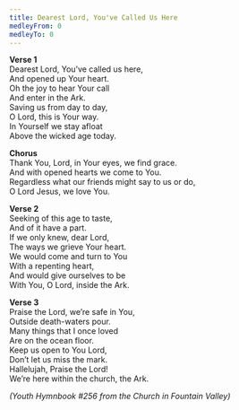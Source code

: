 ```yaml
---
title: Dearest Lord, You've Called Us Here
medleyFrom: 0
medleyTo: 0
---
```


**Verse 1**  
Dearest Lord, You’ve called us here,  
And opened up Your heart.  
Oh the joy to hear Your call  
And enter in the Ark.  
Saving us from day to day,  
O Lord, this is Your way.  
In Yourself we stay afloat  
Above the wicked age today.

**Chorus**  
Thank You, Lord, in Your eyes, we find grace.  
And with opened hearts we come to You.  
Regardless what our friends might say to us or do,  
O Lord Jesus, we love You.

**Verse 2**  
Seeking of this age to taste,  
And of it have a part.  
If we only knew, dear Lord,  
The ways we grieve Your heart.  
We would come and turn to You  
With a repenting heart,  
And would give ourselves to be  
With You, O Lord, inside the Ark.

**Verse 3**  
Praise the Lord, we’re safe in You,  
Outside death-waters pour.  
Many things that I once loved  
Are on the ocean floor.  
Keep us open to You Lord,  
Don’t let us miss the mark.  
Hallelujah, Praise the Lord!  
We’re here within the church, the Ark.

_(Youth Hymnbook #256 from the Church in Fountain Valley)_
